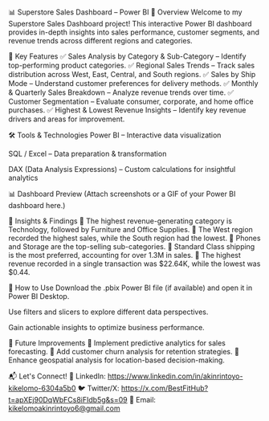 📊 Superstore Sales Dashboard – Power BI
📝 Overview
Welcome to my Superstore Sales Dashboard project! This interactive Power BI dashboard provides in-depth insights into sales performance, customer segments, and revenue trends across different regions and categories.

🎯 Key Features
✅ Sales Analysis by Category & Sub-Category – Identify top-performing product categories.
✅ Regional Sales Trends – Track sales distribution across West, East, Central, and South regions.
✅ Sales by Ship Mode – Understand customer preferences for delivery methods.
✅ Monthly & Quarterly Sales Breakdown – Analyze revenue trends over time.
✅ Customer Segmentation – Evaluate consumer, corporate, and home office purchases.
✅ Highest & Lowest Revenue Insights – Identify key revenue drivers and areas for improvement.

🛠️ Tools & Technologies
Power BI – Interactive data visualization

SQL / Excel – Data preparation & transformation

DAX (Data Analysis Expressions) – Custom calculations for insightful analytics

📊 Dashboard Preview
(Attach screenshots or a GIF of your Power BI dashboard here.)

📌 Insights & Findings
🔹 The highest revenue-generating category is Technology, followed by Furniture and Office Supplies.
🔹 The West region recorded the highest sales, while the South region had the lowest.
🔹 Phones and Storage are the top-selling sub-categories.
🔹 Standard Class shipping is the most preferred, accounting for over 1.3M in sales.
🔹 The highest revenue recorded in a single transaction was $22.64K, while the lowest was $0.44.

📂 How to Use
Download the .pbix Power BI file (if available) and open it in Power BI Desktop.

Use filters and slicers to explore different data perspectives.

Gain actionable insights to optimize business performance.

🚀 Future Improvements
🔹 Implement predictive analytics for sales forecasting.
🔹 Add customer churn analysis for retention strategies.
🔹 Enhance geospatial analysis for location-based decision-making.

📬 Let's Connect!
💼 LinkedIn: https://www.linkedin.com/in/akinrintoyo-kikelomo-6304a5b0
🐦 Twitter/X: https://x.com/BestFitHub?t=apXEj90DqWbFCs8iFIdb5g&s=09
📧 Email: kikelomoakinrintoyo6@gmail.com
